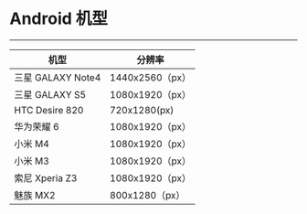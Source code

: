 # Android 机型
---

| 机型 | 分辨率 |
| -- | -- |
| 三星 GALAXY Note4 | 1440x2560（px） |
| 三星 GALAXY S5 | 1080x1920（px） |
| HTC Desire 820 | 720x1280(px) |
| 华为荣耀 6 | 1080x1920（px） |
| 小米 M4 | 1080x1920（px） |
| 小米 M3 | 1080x1920（px） |
| 索尼 Xperia Z3 | 1080x1920（px） |
| 魅族 MX2 | 800x1280（px） |

